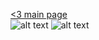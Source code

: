 [<3 main page](/main.md)<br/>
![alt text](https://www.pngitem.com/pimgs/m/43-430055_i-love-you-text-png-image-file-love.png)
![alt text](https://upload.wikimedia.org/wikipedia/commons/7/70/Symbolic_Love_Heart.png)

